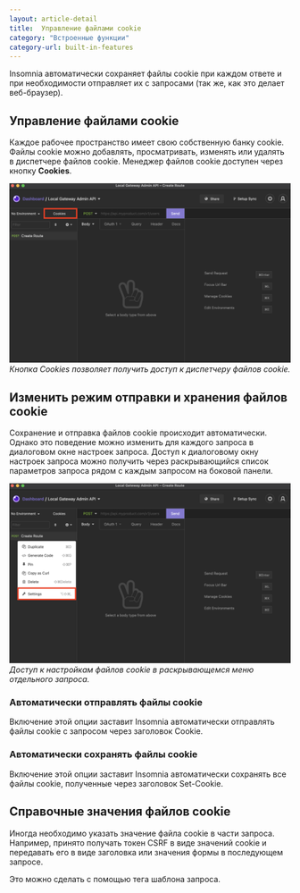 ```yaml
---
layout: article-detail
title:  Управление файлами cookie
category: "Встроенные функции"
category-url: built-in-features
---
```


Insomnia автоматически сохраняет файлы cookie при каждом ответе и при необходимости отправляет их с запросами (так же, как это делает веб-браузер).

## Управление файлами cookie

Каждое рабочее пространство имеет свою собственную банку cookie. Файлы cookie можно добавлять, просматривать, изменять или удалять в диспетчере файлов cookie. Менеджер файлов cookie доступен через кнопку **Cookies**.

![Нажмите кнопку Cookies, чтобы перейти к диспетчеру файлов cookie.](/assets/images/cookies-button.png)
_Кнопка Cookies позволяет получить доступ к диспетчеру файлов cookie._

## Изменить режим отправки и хранения файлов cookie

Сохранение и отправка файлов cookie происходит автоматически. Однако это поведение можно изменить для каждого запроса в диалоговом окне настроек запроса. Доступ к диалоговому окну настроек запроса можно получить через раскрывающийся список параметров запроса рядом с каждым запросом на боковой панели.

![Настройки файлов cookie отображаются в раскрывающихся меню отдельных запросов.](/assets/images/cookie-settings.png)
_Доступ к настройкам файлов cookie в раскрывающемся меню отдельного запроса._

### Автоматически отправлять файлы cookie

Включение этой опции заставит Insomnia автоматически отправлять файлы cookie с запросом через заголовок Cookie.

### Автоматически сохранять файлы cookie

Включение этой опции заставит Insomnia автоматически сохранять все файлы cookie, полученные через заголовок Set-Cookie.

## Справочные значения файлов cookie

Иногда необходимо указать значение файла cookie в части запроса. Например, принято получать токен CSRF в виде значений cookie и передавать его в виде заголовка или значения формы в последующем запросе.

Это можно сделать с помощью тега шаблона запроса.
